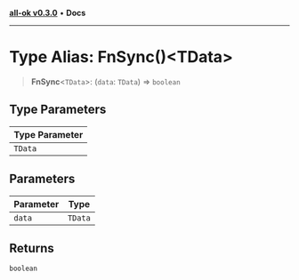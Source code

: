 [**all-ok v0.3.0**](../../README.md) • **Docs**

***

# Type Alias: FnSync()\<TData\>

> **FnSync**\<`TData`\>: (`data`: `TData`) => `boolean`

## Type Parameters

| Type Parameter |
| ------ |
| `TData` |

## Parameters

| Parameter | Type |
| ------ | ------ |
| `data` | `TData` |

## Returns

`boolean`
